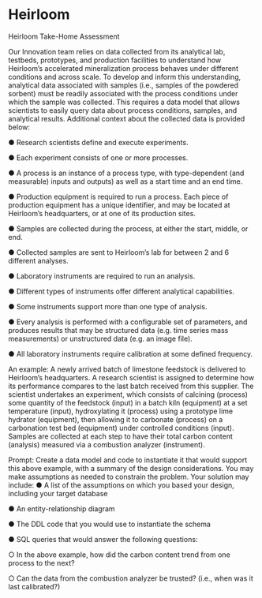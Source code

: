 # Heirloom
Heirloom Take-Home Assessment

Our Innovation team relies on data collected from its analytical lab, testbeds, prototypes,
and production facilities to understand how Heirloom’s accelerated mineralization process
behaves under different conditions and across scale. To develop and inform this
understanding, analytical data associated with samples (i.e., samples of the powdered
sorbent) must be readily associated with the process conditions under which the sample
was collected. This requires a data model that allows scientists to easily query data about
process conditions, samples, and analytical results. Additional context about the collected
data is provided below:

● Research scientists define and execute experiments.

● Each experiment consists of one or more processes.

● A process is an instance of a process type, with type-dependent (and measurable)
inputs and outputs) as well as a start time and an end time.

● Production equipment is required to run a process. Each piece of production
equipment has a unique identifier, and may be located at Heirloom’s headquarters,
or at one of its production sites.

● Samples are collected during the process, at either the start, middle, or end.

● Collected samples are sent to Heirloom’s lab for between 2 and 6 different
analyses.

● Laboratory instruments are required to run an analysis.

● Different types of instruments offer different analytical capabilities.

● Some instruments support more than one type of analysis.

● Every analysis is performed with a configurable set of parameters, and produces
results that may be structured data (e.g. time series mass measurements) or
unstructured data (e.g. an image file).

● All laboratory instruments require calibration at some defined frequency.

An example:
A newly arrived batch of limestone feedstock is delivered to Heirloom’s headquarters. A
research scientist is assigned to determine how its performance compares to the last
batch received from this supplier. The scientist undertakes an experiment, which consists
of calcining (process) some quantity of the feedstock (input) in a batch kiln (equipment)
at a set temperature (input), hydroxylating it (process) using a prototype lime hydrator
(equipment), then allowing it to carbonate (process) on a carbonation test bed
(equipment) under controlled conditions (input). Samples are collected at each step to
have their total carbon content (analysis) measured via a combustion analyzer
(instrument).

Prompt:
Create a data model and code to instantiate it that would support this above example,
with a summary of the design considerations. You may make assumptions as needed to
constrain the problem. Your solution may include:
● A list of the assumptions on which you based your design, including your target
database

● An entity-relationship diagram

● The DDL code that you would use to instantiate the schema


● SQL queries that would answer the following questions:

   ○ In the above example, how did the carbon content trend from one process
    to the next?

   ○ Can the data from the combustion analyzer be trusted? (i.e., when was it
    last calibrated?)
